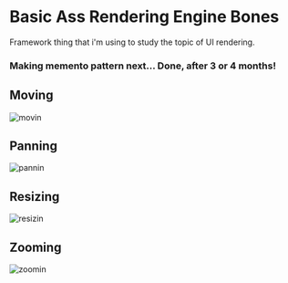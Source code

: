 <h1>Basic Ass Rendering Engine Bones</h1>
<p>Framework thing that i'm using to study the topic of UI rendering.</p>
<h3>Making memento pattern next... Done, after 3 or 4 months!</h3>
<h2>Moving</h2>

![movin](https://github.com/AlgumCorrupto/B.A.R.E.-Bones/assets/112904295/bcfc06d4-d935-4568-8f0c-8eed48dd6869)
<h2>Panning</h2>

![pannin](https://github.com/AlgumCorrupto/B.A.R.E.-Bones/assets/112904295/04978f9f-394e-4ae9-91dd-a98378f4e657)
<h2>Resizing</h2>

![resizin](https://github.com/AlgumCorrupto/B.A.R.E.-Bones/assets/112904295/5f1f26fd-26e3-4db1-890b-b730947e1beb)
<h2>Zooming</h2>

![zoomin](https://github.com/AlgumCorrupto/B.A.R.E.-Bones/assets/112904295/edaa0c04-893f-4f16-9298-c6f8ac600377)
